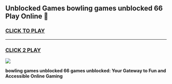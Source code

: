 
## Unblocked Games bowling games unblocked 66 Play Online 👋
<h3>
<a href="https://news.freeplayer.one?title=bowling_games_unblocked_66&ref=17F">CLICK TO PLAY</a></h3>
<hr>

<h3>
<a href="https://news.freeplayer.one?title=bowling_games_unblocked_66&ref=17F">CLICK 2 PLAY</a>
  
</h3>

<a href="https://news.freeplayer.one?title=bowling_games_unblocked_66&ref=17F/"><img src="https://clearcache.store/games.png"></a>


**bowling games unblocked 66 games unblocked: Your Gateway to Fun and Accessible Online Gaming**
